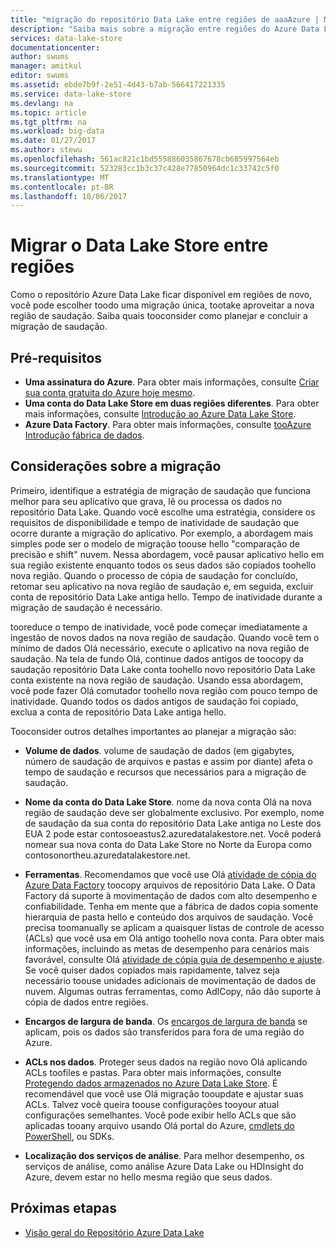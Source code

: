 ```yaml
---
title: "migração do repositório Data Lake entre regiões de aaaAzure | Microsoft Docs"
description: "Saiba mais sobre a migração entre regiões do Azure Data Lake Store."
services: data-lake-store
documentationcenter: 
author: swums
manager: amitkul
editor: swums
ms.assetid: ebde7b9f-2e51-4d43-b7ab-566417221335
ms.service: data-lake-store
ms.devlang: na
ms.topic: article
ms.tgt_pltfrm: na
ms.workload: big-data
ms.date: 01/27/2017
ms.author: stewu
ms.openlocfilehash: 561ac821c1bd555886035867678cb685997564eb
ms.sourcegitcommit: 523283cc1b3c37c428e77850964dc1c33742c5f0
ms.translationtype: MT
ms.contentlocale: pt-BR
ms.lasthandoff: 10/06/2017
---
```

# <a name="migrate-data-lake-store-across-regions"></a>Migrar o Data Lake Store entre regiões

Como o repositório Azure Data Lake ficar disponível em regiões de novo, você pode escolher toodo uma migração única, tootake aproveitar a nova região de saudação. Saiba quais tooconsider como planejar e concluir a migração de saudação.

## <a name="prerequisites"></a>Pré-requisitos

* **Uma assinatura do Azure**. Para obter mais informações, consulte [Criar sua conta gratuita do Azure hoje mesmo](https://azure.microsoft.com/pricing/free-trial/).
* **Uma conta do Data Lake Store em duas regiões diferentes**. Para obter mais informações, consulte [Introdução ao Azure Data Lake Store](data-lake-store-get-started-portal.md).
* **Azure Data Factory**. Para obter mais informações, consulte [tooAzure Introdução fábrica de dados](../data-factory/data-factory-introduction.md).


## <a name="migration-considerations"></a>Considerações sobre a migração

Primeiro, identifique a estratégia de migração de saudação que funciona melhor para seu aplicativo que grava, lê ou processa os dados no repositório Data Lake. Quando você escolhe uma estratégia, considere os requisitos de disponibilidade e tempo de inatividade de saudação que ocorre durante a migração do aplicativo. Por exemplo, a abordagem mais simples pode ser o modelo de migração toouse hello "comparação de precisão e shift" nuvem. Nessa abordagem, você pausar aplicativo hello em sua região existente enquanto todos os seus dados são copiados toohello nova região. Quando o processo de cópia de saudação for concluído, retomar seu aplicativo na nova região de saudação e, em seguida, excluir conta de repositório Data Lake antiga hello. Tempo de inatividade durante a migração de saudação é necessário.

tooreduce o tempo de inatividade, você pode começar imediatamente a ingestão de novos dados na nova região de saudação. Quando você tem o mínimo de dados Olá necessário, execute o aplicativo na nova região de saudação. Na tela de fundo Olá, continue dados antigos de toocopy da saudação repositório Data Lake conta toohello novo repositório Data Lake conta existente na nova região de saudação. Usando essa abordagem, você pode fazer Olá comutador toohello nova região com pouco tempo de inatividade. Quando todos os dados antigos de saudação foi copiado, exclua a conta de repositório Data Lake antiga hello.

Tooconsider outros detalhes importantes ao planejar a migração são:

* **Volume de dados**. volume de saudação de dados (em gigabytes, número de saudação de arquivos e pastas e assim por diante) afeta o tempo de saudação e recursos que necessários para a migração de saudação.

* **Nome da conta do Data Lake Store**. nome da nova conta Olá na nova região de saudação deve ser globalmente exclusivo. Por exemplo, nome de saudação da sua conta do repositório Data Lake antiga no Leste dos EUA 2 pode estar contosoeastus2.azuredatalakestore.net. Você poderá nomear sua nova conta do Data Lake Store no Norte da Europa como contosonortheu.azuredatalakestore.net.

* **Ferramentas**. Recomendamos que você use Olá [atividade de cópia do Azure Data Factory](../data-factory/data-factory-azure-datalake-connector.md) toocopy arquivos de repositório Data Lake. O Data Factory dá suporte à movimentação de dados com alto desempenho e confiabilidade. Tenha em mente que a fábrica de dados copia somente hierarquia de pasta hello e conteúdo dos arquivos de saudação. Você precisa toomanually se aplicam a quaisquer listas de controle de acesso (ACLs) que você usa em Olá antigo toohello nova conta. Para obter mais informações, incluindo as metas de desempenho para cenários mais favorável, consulte Olá [atividade de cópia guia de desempenho e ajuste](../data-factory/data-factory-copy-activity-performance.md). Se você quiser dados copiados mais rapidamente, talvez seja necessário toouse unidades adicionais de movimentação de dados de nuvem. Algumas outras ferramentas, como AdlCopy, não dão suporte à cópia de dados entre regiões.  

* **Encargos de largura de banda**. Os [encargos de largura de banda](https://azure.microsoft.com/en-us/pricing/details/bandwidth/) se aplicam, pois os dados são transferidos para fora de uma região do Azure.

* **ACLs nos dados**. Proteger seus dados na região novo Olá aplicando ACLs toofiles e pastas. Para obter mais informações, consulte [Protegendo dados armazenados no Azure Data Lake Store](data-lake-store-secure-data.md). É recomendável que você use Olá migração tooupdate e ajustar suas ACLs. Talvez você queira toouse configurações tooyour atual configurações semelhantes. Você pode exibir hello ACLs que são aplicadas tooany arquivo usando Olá portal do Azure, [cmdlets do PowerShell](/powershell/module/azurerm.datalakestore/get-azurermdatalakestoreitempermission), ou SDKs.  

* **Localização dos serviços de análise**. Para melhor desempenho, os serviços de análise, como análise Azure Data Lake ou HDInsight do Azure, devem estar no hello mesma região que seus dados.  

## <a name="next-steps"></a>Próximas etapas
* [Visão geral do Repositório Azure Data Lake](data-lake-store-overview.md)
